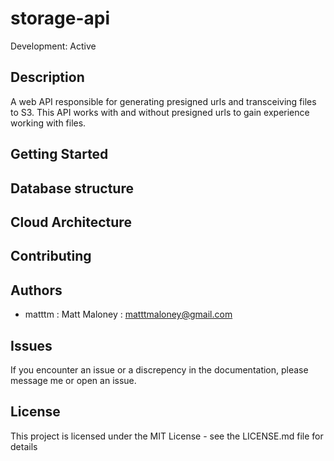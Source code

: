 # storage-api

Development: Active

## Description

A web API responsible for generating presigned urls and transceiving files to S3. This API works with and without presigned urls to gain experience working with files.

## Getting Started

## Database structure

## Cloud Architecture


## Contributing

## Authors

- matttm : Matt Maloney : matttmaloney@gmail.com

## Issues

If you encounter an issue or a discrepency in the documentation, please message me or open an issue.

## License

This project is licensed under the MIT License - see the LICENSE.md file for details
